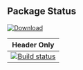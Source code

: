 ## Package Status

[ ![Download](https://api.bintray.com/packages/orhun/sesame/vma%3Asesame/images/download.svg) ](https://bintray.com/orhun/sesame/vma%3Asesame/_latestVersion)

| Header Only |
|:-----------:|
|[![Build status](https://ci.appveyor.com/api/projects/status/3j03y5n4qppm86qs?svg=true)](https://ci.appveyor.com/project/birsoyo/conan-vma)|
